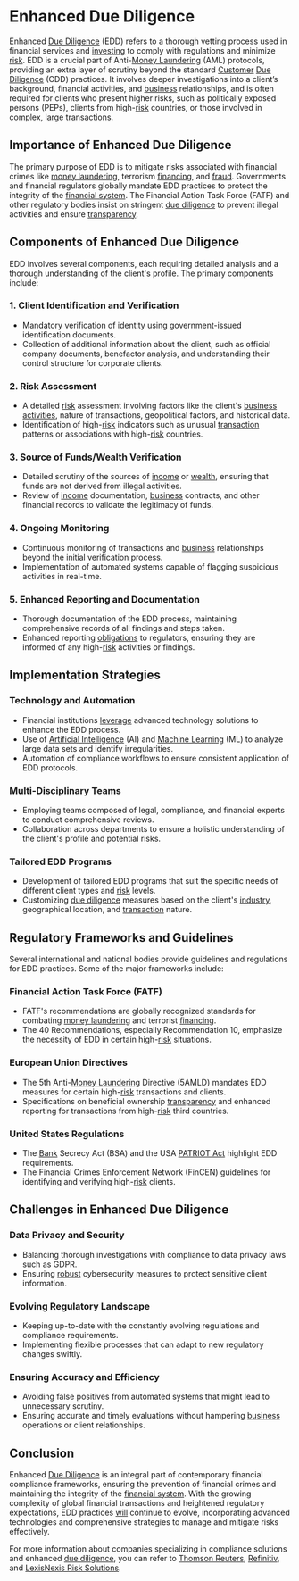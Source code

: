 # Enhanced Due Diligence

Enhanced [Due Diligence](../d/due_diligence.md) (EDD) refers to a thorough vetting process used in financial services and [investing](../i/investing.md) to comply with regulations and minimize [risk](../r/risk.md). EDD is a crucial part of Anti-[Money Laundering](../m/money_laundering.md) (AML) protocols, providing an extra layer of scrutiny beyond the standard [Customer](../c/customer.md) [Due Diligence](../d/due_diligence.md) (CDD) practices. It involves deeper investigations into a client’s background, financial activities, and [business](../b/business.md) relationships, and is often required for clients who present higher risks, such as politically exposed persons (PEPs), clients from high-[risk](../r/risk.md) countries, or those involved in complex, large transactions.

## Importance of Enhanced Due Diligence

The primary purpose of EDD is to mitigate risks associated with financial crimes like [money laundering](../m/money_laundering.md), terrorism [financing](../f/financing.md), and [fraud](../f/fraud.md). Governments and financial regulators globally mandate EDD practices to protect the integrity of the [financial system](../f/financial_system.md). The Financial Action Task Force (FATF) and other regulatory bodies insist on stringent [due diligence](../d/due_diligence.md) to prevent illegal activities and ensure [transparency](../t/transparency.md).

## Components of Enhanced Due Diligence

EDD involves several components, each requiring detailed analysis and a thorough understanding of the client's profile. The primary components include:

### 1. Client Identification and Verification
- Mandatory verification of identity using government-issued identification documents.
- Collection of additional information about the client, such as official company documents, benefactor analysis, and understanding their control structure for corporate clients.

### 2. Risk Assessment
- A detailed [risk](../r/risk.md) assessment involving factors like the client's [business activities](../b/business_activities.md), nature of transactions, geopolitical factors, and historical data.
- Identification of high-[risk](../r/risk.md) indicators such as unusual [transaction](../t/transaction.md) patterns or associations with high-[risk](../r/risk.md) countries.

### 3. Source of Funds/Wealth Verification
- Detailed scrutiny of the sources of [income](../i/income.md) or [wealth](../w/wealth.md), ensuring that funds are not derived from illegal activities.
- Review of [income](../i/income.md) documentation, [business](../b/business.md) contracts, and other financial records to validate the legitimacy of funds.

### 4. Ongoing Monitoring
- Continuous monitoring of transactions and [business](../b/business.md) relationships beyond the initial verification process.
- Implementation of automated systems capable of flagging suspicious activities in real-time.

### 5. Enhanced Reporting and Documentation
- Thorough documentation of the EDD process, maintaining comprehensive records of all findings and steps taken.
- Enhanced reporting [obligations](../o/obligation.md) to regulators, ensuring they are informed of any high-[risk](../r/risk.md) activities or findings.

## Implementation Strategies

### Technology and Automation
- Financial institutions [leverage](../l/leverage.md) advanced technology solutions to enhance the EDD process.
- Use of [Artificial Intelligence](../a/artificial_intelligence_in_trading.md) (AI) and [Machine Learning](../m/machine_learning.md) (ML) to analyze large data sets and identify irregularities.
- Automation of compliance workflows to ensure consistent application of EDD protocols.

### Multi-Disciplinary Teams
- Employing teams composed of legal, compliance, and financial experts to conduct comprehensive reviews.
- Collaboration across departments to ensure a holistic understanding of the client's profile and potential risks.

### Tailored EDD Programs
- Development of tailored EDD programs that suit the specific needs of different client types and [risk](../r/risk.md) levels.
- Customizing [due diligence](../d/due_diligence.md) measures based on the client's [industry](../i/industry.md), geographical location, and [transaction](../t/transaction.md) nature.

## Regulatory Frameworks and Guidelines

Several international and national bodies provide guidelines and regulations for EDD practices. Some of the major frameworks include:

### Financial Action Task Force (FATF)
- FATF's recommendations are globally recognized standards for combating [money laundering](../m/money_laundering.md) and terrorist [financing](../f/financing.md).
- The 40 Recommendations, especially Recommendation 10, emphasize the necessity of EDD in certain high-[risk](../r/risk.md) situations.

### European Union Directives
- The 5th Anti-[Money Laundering](../m/money_laundering.md) Directive (5AMLD) mandates EDD measures for certain high-[risk](../r/risk.md) transactions and clients.
- Specifications on beneficial ownership [transparency](../t/transparency.md) and enhanced reporting for transactions from high-[risk](../r/risk.md) third countries.

### United States Regulations
- The [Bank](../b/bank.md) Secrecy Act (BSA) and the USA [PATRIOT Act](../p/patriot_act.md) highlight EDD requirements.
- The Financial Crimes Enforcement Network (FinCEN) guidelines for identifying and verifying high-[risk](../r/risk.md) clients.

## Challenges in Enhanced Due Diligence

### Data Privacy and Security
- Balancing thorough investigations with compliance to data privacy laws such as GDPR.
- Ensuring [robust](../r/robust.md) cybersecurity measures to protect sensitive client information.

### Evolving Regulatory Landscape
- Keeping up-to-date with the constantly evolving regulations and compliance requirements.
- Implementing flexible processes that can adapt to new regulatory changes swiftly.

### Ensuring Accuracy and Efficiency
- Avoiding false positives from automated systems that might lead to unnecessary scrutiny.
- Ensuring accurate and timely evaluations without hampering [business](../b/business.md) operations or client relationships.

## Conclusion

Enhanced [Due Diligence](../d/due_diligence.md) is an integral part of contemporary financial compliance frameworks, ensuring the prevention of financial crimes and maintaining the integrity of the [financial system](../f/financial_system.md). With the growing complexity of global financial transactions and heightened regulatory expectations, EDD practices [will](../w/will.md) continue to evolve, incorporating advanced technologies and comprehensive strategies to manage and mitigate risks effectively.

For more information about companies specializing in compliance solutions and enhanced [due diligence](../d/due_diligence.md), you can refer to [Thomson Reuters](https://legal.thomsonreuters.com/en/c/compliance-and-due-diligence-software), [Refinitiv](https://www.refinitiv.com/en/financial-crime-and-dark-web-compliance/kyc), and [LexisNexis Risk Solutions](https://risk.lexisnexis.com/global/en/industries/financial-services).

